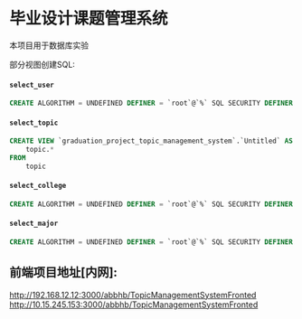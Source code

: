 # 毕业设计课题管理系统
本项目用于数据库实验

部分视图创建SQL:
#### ```select_user```
```sql
CREATE ALGORITHM = UNDEFINED DEFINER = `root`@`%` SQL SECURITY DEFINER VIEW `graduation_project_topic_management_system`.`Untitled` AS select `user`.`id` AS `id`,`user`.`name` AS `name`,`user`.`status` AS `status`,`user`.`permission` AS `permission`,`user`.`major_id` AS `major_id`,`user`.`password` AS `password`,`user`.`age` AS `age`,`user`.`sex` AS `sex`,`user`.`phone` AS `phone`,`user`.`username` AS `username` from `user`;
```

#### ```select_topic```
```sql
CREATE VIEW `graduation_project_topic_management_system`.`Untitled` AS SELECT
	topic.*
FROM
	topic
```

#### ```select_college```
```sql
CREATE ALGORITHM = UNDEFINED DEFINER = `root`@`%` SQL SECURITY DEFINER VIEW `graduation_project_topic_management_system`.`Untitled` AS select `college`.`id` AS `id`,`college`.`name` AS `name` from `college`;
```

#### ```select_major```
```sql
CREATE ALGORITHM = UNDEFINED DEFINER = `root`@`%` SQL SECURITY DEFINER VIEW `graduation_project_topic_management_system`.`Untitled` AS select `major`.`id` AS `id`,`major`.`name` AS `name`,`major`.`college_id` AS `college_id` from `major`;
```

## 前端项目地址[内网]:
http://192.168.12.12:3000/abbhb/TopicManagementSystemFronted
http://10.15.245.153:3000/abbhb/TopicManagementSystemFronted